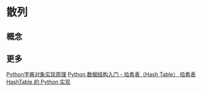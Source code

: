 # 散列

## 概念


## 更多
[Python字典对象实现原理](https://foofish.net/python_dict_implements.html)
[Python 数据结构入门 - 哈希表（Hash Table）
](https://python123.io/index/topics/data_structure/hash_table)
[哈希表](https://python-data-structures-and-algorithms.readthedocs.io/zh/latest/07_%E5%93%88%E5%B8%8C%E8%A1%A8/hashtable/)
[HashTable 的 Python 实现](https://www.nosuchfield.com/2016/07/29/the-python-implementationp-of-HashTable/)
